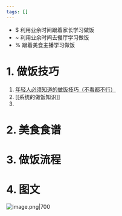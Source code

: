 ```yaml
---
tags: []
---
```

- $ 利用业余时间跟着家长学习做饭
- ~ 利用业余时间去餐厅学习做饭
- % 跟着美食主播学习做饭
# 1. 做饭技巧
1. [年轻人必须知道的做饭技巧（不看都不行）](https://mp.weixin.qq.com/s?__biz=MzI2MTk2Mzg5Ng==&mid=2247485974&idx=1&sn=b5bf55a483342004c80e035c1d35fd3c&scene=19#wechat_redirect)
2. [[系统的做饭知识]]
3. 

# 2. 美食食谱


# 3. 做饭流程


# 4. 图文
![image.png|700](https://fig-1321973591.cos.ap-nanjing.myqcloud.com/20241115220343.png)
